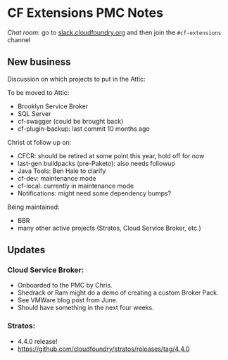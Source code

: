 # CF Extensions PMC Notes

*Chat room:* go to [slack.cloudfoundry.org](https://slack.cloudfoundry.org) and then join the `#cf-extensions` channel

## New business

Discussion on which projects to put in the Attic:

To be moved to Attic:
* Brooklyn Service Broker
* SQL Server
* cf-swagger (could be brought back)
* cf-plugin-backup: last commit 10 months ago

Christ ot follow up on:
* CFCR: should be retired at some point this year, hold off for now
* last-gen buildpacks (pre-Paketo): also needs followup
* Java Tools: Ben Hale to clarify
* cf-dev: maintenance mode
* cf-local: currently in maintenance mode
* Notifications: might need some dependency bumps?

Being maintained:
* BBR
* many other active projects (Stratos, Cloud Service Broker, etc.)

## Updates

### Cloud Service Broker: 

* Onboarded to the PMC by Chris. 
* Shedrack or Ram might do a demo of creating a custom Broker Pack. 
* See VMWare blog post from June. 
* Should have something in the next four weeks.

### Stratos: 

* 4.4.0 release!
* https://github.com/cloudfoundry/stratos/releases/tag/4.4.0




